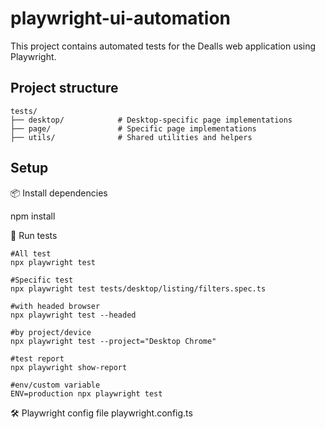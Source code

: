 # playwright-ui-automation

This project contains automated tests for the Dealls web application using Playwright.

## Project structure
```
tests/
├── desktop/            # Desktop-specific page implementations
├── page/               # Specific page implementations
├── utils/              # Shared utilities and helpers
```

## Setup
📦 Install dependencies

npm install

🚀 Run tests
```
#All test 
npx playwright test

#Specific test 
npx playwright test tests/desktop/listing/filters.spec.ts

#with headed browser
npx playwright test --headed

#by project/device
npx playwright test --project="Desktop Chrome"

#test report
npx playwright show-report

#env/custom variable
ENV=production npx playwright test
```

🛠 Playwright config file
playwright.config.ts